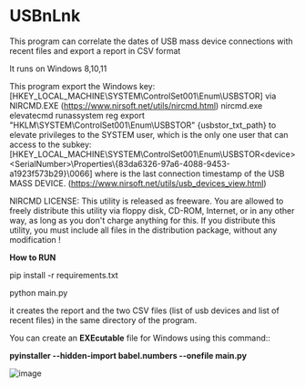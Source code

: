 # USBnLnk
This program can correlate the dates of USB mass device connections with recent files and  export a report in CSV format

It runs on Windows 8,10,11

This program export the Windows key: [HKEY_LOCAL_MACHINE\SYSTEM\ControlSet001\Enum\USBSTOR]
via NIRCMD.EXE (https://www.nirsoft.net/utils/nircmd.html) nircmd.exe elevatecmd runassystem reg export "HKLM\\SYSTEM\\ControlSet001\\Enum\\USBSTOR" {usbstor_txt_path} to elevate privileges to the SYSTEM user, which is the only one user that can access to the subkey:[HKEY_LOCAL_MACHINE\SYSTEM\ControlSet001\Enum\USBSTOR\<device>\<SerialNumber>\Properties\\{83da6326-97a6-4088-9453-a1923f573b29}\0066] where is the last connection timestamp of the USB MASS DEVICE. (https://www.nirsoft.net/utils/usb_devices_view.html)

NIRCMD LICENSE: This utility is released as freeware. You are allowed to freely distribute this utility via floppy disk, CD-ROM, Internet, or in any other way, as long as you don't charge anything for this. If you distribute this utility, you must include all files in the distribution package, without any modification !

**How to RUN**

pip install -r requirements.txt

python main.py

it creates the report and the two CSV files (list of usb devices and list of recent files) in the same directory of the program.

You can create an **EXEcutable** file for Windows using this command::

 **pyinstaller --hidden-import babel.numbers --onefile main.py**

![image](https://github.com/nannib/USBnLnk/assets/12171140/287f55b8-b3c1-4729-8c26-09167c2065a8)


